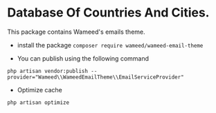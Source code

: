 # Database Of Countries And Cities.
This package contains Wameed's emails theme.

- install the package 
`composer require wameed/wameed-email-theme`


- You can publish using the following command

`php artisan vendor:publish --provider="Wameed\\WameedEmailTheme\\EmailServiceProvider"`

- Optimize cache

`php artisan optimize`
 